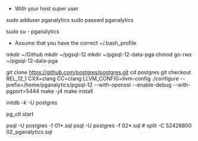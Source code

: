 

* With your host super user

sudo adduser pganalytics 
sudo passwd pganalytics

sudo su - pganalytics

* Assume that you have the correct ~/.bash_profile



mkdir ~/Github
mkdir ~/pgsql-12
mkdir ~/pgsql-12-data-pga
chmod go-rwx ~/pgsql-12-data-pga

git clone https://github.com/postgres/postgres.git
cd postgres
git checkout REL_12_1
CXX=clang CC=clang LLVM_CONFIG=llvm-config ./configure --prefix=/home/pganalytics/pgsql-12 --with-openssl --enable-debug --with-pgport=5444
make -j4
make install

initdb -k -U postgres

pg_ctl start

psql -U postgres -f 01*.sql
psql -U postgres -f 02*.sql  #  split -C 52428800  02_pganalytics.sql

